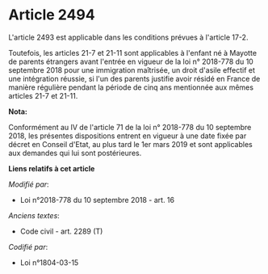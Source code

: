 # Article 2494

L'article 2493 est applicable dans les conditions prévues à l'article 17-2.

Toutefois, les articles 21-7 et 21-11 sont applicables à l'enfant né à Mayotte de parents étrangers avant l'entrée en vigueur
de la loi n° 2018-778 du 10 septembre 2018 pour une immigration maîtrisée, un droit d'asile effectif et une intégration
réussie, si l'un des parents justifie avoir résidé en France de manière régulière pendant la période de cinq ans mentionnée
aux mêmes articles 21-7 et 21-11.

**Nota:**

Conformément au IV de l'article 71 de la loi n° 2018-778 du 10 septembre 2018, les présentes dispositions entrent en vigueur
à une date fixée par décret en Conseil d'Etat, au plus tard le 1er mars 2019 et sont applicables aux demandes qui lui sont
postérieures.

**Liens relatifs à cet article**

_Modifié par_:

  - Loi n°2018-778 du 10 septembre 2018 - art. 16

_Anciens textes_:

  - Code civil - art. 2289 (T)

_Codifié par_:

  - Loi n°1804-03-15
